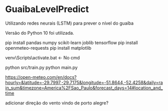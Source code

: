 # GuaibaLevelPredict
Utilizando redes neurais (LSTM) para prever o nível do guaíba


Versão do Python 10 foi utilizada.

pip install pandas numpy scikit-learn joblib tensorflow
pip install openmeteo-requests
pip install matplotlib

venv\Scripts\activate.bat     <- No cmd 


python src/train.py
python main.py

https://open-meteo.com/en/docs?hourly=&latitude=-29.7997,-29.7175&longitude=-51.8644,-52.4258&daily=rain_sum&timezone=America%2FSao_Paulo&forecast_days=14#location_and_time

adicionar direção do vento vindo de porto alegre?